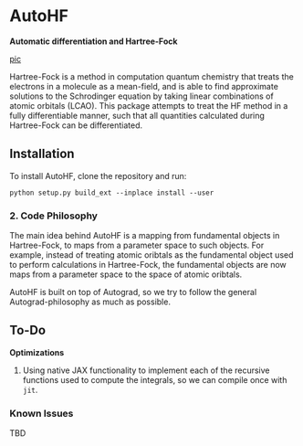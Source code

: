 # AutoHF
**Automatic differentiation and Hartree-Fock**

[pic](./examples/assets/header.png)

Hartree-Fock is a method in computation quantum chemistry that treats the electrons in a molecule as a mean-field, and is able to find approximate solutions to the 
Schrodinger equation by taking linear combinations of atomic orbitals (LCAO). This package attempts to treat the HF method in a fully differentiable manner, such that all quantities calculated during Hartree-Fock can be differentiated.

## Installation

To install AutoHF, clone the repository and run:

```
python setup.py build_ext --inplace install --user
```

### 2. Code Philosophy

The main idea behind AutoHF is a mapping from fundamental objects in Hartree-Fock, to maps from a parameter space to such objects. For example, instead of treating atomic oribtals as the fundamental
object used to perform calculations in Hartree-Fock, the fundamental objects are now maps from a parameter space to the space of atomic oribtals.

AutoHF is built on top of Autograd, so we try to follow the general Autograd-philosophy as much as possible.

## To-Do

**Optimizations**

1. Using native JAX functionality to implement each of the recursive functions used to compute the integrals, so we can compile once with `jit`.

### Known Issues

TBD
